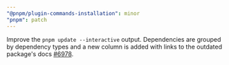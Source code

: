 ```yaml
---
"@pnpm/plugin-commands-installation": minor
"pnpm": patch
---
```


Improve the `pnpm update --interactive` output. Dependencies are grouped by dependency types and a new column is added with links to the outdated package's docs [#6978](https://github.com/pnpm/pnpm/pull/6978).
